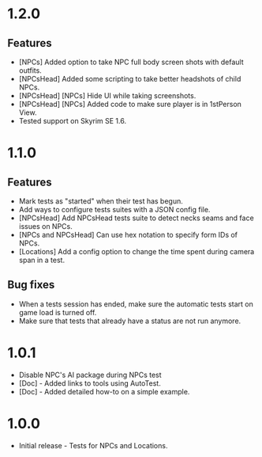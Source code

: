 # 1.2.0

## Features

* [NPCs] Added option to take NPC full body screen shots with default outfits.
* [NPCsHead] Added some scripting to take better headshots of child NPCs.
* [NPCsHead] [NPCs] Hide UI while taking screenshots.
* [NPCsHead] [NPCs] Added code to make sure player is in 1stPerson View.
* Tested support on Skyrim SE 1.6.

# 1.1.0

## Features

* Mark tests as "started" when their test has begun.
* Add ways to configure tests suites with a JSON config file.
* [NPCsHead] Add NPCsHead tests suite to detect necks seams and face issues on NPCs.
* [NPCs and NPCsHead] Can use hex notation to specify form IDs of NPCs.
* [Locations] Add a config option to change the time spent during camera span in a test.

## Bug fixes

* When a tests session has ended, make sure the automatic tests start on game load is turned off.
* Make sure that tests that already have a status are not run anymore.

# 1.0.1

* Disable NPC's AI package during NPCs test
* [Doc] - Added links to tools using AutoTest.
* [Doc] - Added detailed how-to on a simple example.

# 1.0.0

* Initial release - Tests for NPCs and Locations.
